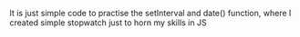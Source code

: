 It is just  simple code to practise the setInterval and date() function, where I created  simple stopwatch just to horn my skills in JS 
